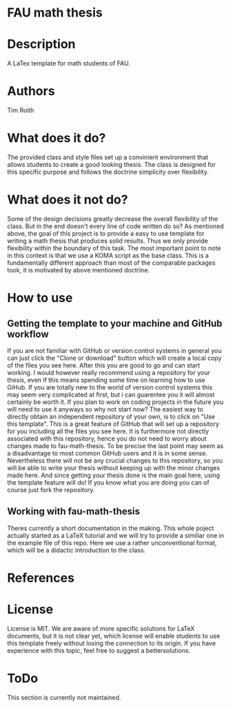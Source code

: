 FAU math thesis
================
# Description
A LaTex template for math students of FAU.
# Authors
Tim Roith
# What does it do?
The provided class and style files set up a convinient environment that 
allows students to create a good looking thesis. The class is designed 
for this specific purpose and follows the doctrine simplicity over 
flexibility.
# What does it not do?
Some of the design decisions greatly decrease the overall flexibility 
of the class. But in the end doesn't every line of code written do so?
As mentioned above, the goal of this project is to provide a easy to use 
template for writing a math thesis that produces solid results. 
Thus we only provide flexibility within the boundary of this task. 
The most important point to note in this context is that we use a
KOMA script as the base class. This is a fundamentally different approach 
than most of the comparable packages took, it is motivated by above mentioned 
doctrine.
# How to use
## Getting the template to your machine and GitHub workflow
If you are not familiar with GitHub or version control systems in general you 
can just click the "Clone or download" button which will create a local copy 
of the files you see here. After this you are good to go and can start working.
I would however really recommend using a repository for your thesis, even if 
this means spending some time on learning how to use GiHub. If you are 
totally new to the world of version control systems this may seem very 
complicated at first, but i can guarentee you it will almost certainly be 
worth it. If you plan to work on coding projects in the future you will 
need to use it anyways so why not start now?
The easiest way to directly obtain an independent repository of your own, 
is to click on "Use this template". This is a great feature of GitHub 
that will set up a repository for you including all the files you see here. 
It is furthermore not directly associated with this repository, hence you do not 
need to worry about changes made to fau-math-thesis. To be precise the last point 
may seem as a disadvantage to most common GitHub users and it is in some sense. 
Nevertheless there will not be any crucial changes to this repository, so you will be 
able to write your thesis without keeping up with the minor changes made here. 
And since getting your thesis done is the main goal here, using the template 
feature will do! 
If you know what you are doing you can of course just fork the repository.
## Working with fau-math-thesis
Theres currently a short documentation in the making. This whole poject 
actually started as a LaTeX tutorial and we will try to provide a similiar 
one in the example file of this repo. Here we use a rather unconventional 
format, which will be a didactic introduction to the class.
# References
# License
License is MIT. We are aware of more specific solutions for LaTeX documents, 
but it is not clear yet, which license will enable students to use this 
template freely without losing the connection to its origin. If you have 
experience with this topic, feel free to suggest a bettersolutions.
# ToDo
This section is currently not maintained.
